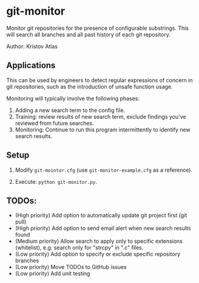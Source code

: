 # git-monitor
Monitor git repositories for the presence of configurable substrings. This will search all branches and all past history of each git repository.

Author: Kristov Atlas

## Applications

This can be used by engineers to detect regular expressions of concern in git repositories, such as the introduction of unsafe function usage.

Monitoring will typically involve the following phases:

1. Adding a new search term to the config file.
2. Training: review results of new search term, exclude findings you've reviewed from future searches.
3. Monitoring: Continue to run this program intermittently to identify new search results.

## Setup

1. Modify ```git-mointor.cfg``` (use ```git-monitor-example.cfg``` as a reference).

2. Execute: ```python git-monitor.py```.

## TODOs:

  * (High priority) Add option to automatically update git project first (git pull)
  * (High priority) Add option to send email alert when new search results found
  * (Medium priority) Allow search to apply only to specific extensions (whitelist), e.g. search only for "strcpy" in ".c" files.
  * (Low priority) Add option to specify or exclude specific repository branches
  * (Low priority) Move TODOs to GitHub issues
  * (Low priority) Add unit testing